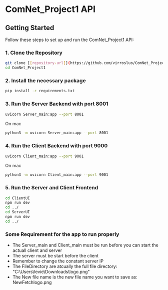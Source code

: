# ComNet_Project1 API

## Getting Started

Follow these steps to set up and run the ComNet_Project1 API:

### 1. Clone the Repository

```bash
git clone [[repository-url]](https://github.com/virrosluo/ComNet_Project1/tree/webService)https://github.com/virrosluo/ComNet_Project1/tree/webService
cd ComNet_Project1
```

### 2. Install the necessary package
```bash
pip install -r requirements.txt
```

### 3. Run the Server Backend with port 8001
```bash
uvicorn Server_main:app --port 8001
```
On mac
```bash
python3 -m uvicorn Server_main:app --port 8001
```

### 4. Run the Client Backend with port 9000
```bash
uvicorn Client_main:app --port 9001
```

On mac
```bash
python3 -m uvicorn Client_main:app --port 9001
```

### 5. Run the Server and Client Frontend
```bash
cd ClientUI
npm run dev
cd ../
cd ServerUI
npm run dev
cd ../
```

### Some Requirement for the app to run properly
- The Server_main and Client_main must be run before you can start the actuall client and server
- The server must be start before the client
- Remember to change the constant server IP
- The FileDirectory are atcually the full file directory: "C:\Users\levie\Downloads\logo.png"
- The New file name is the new file name you want to save as: NewFetchlogo.png